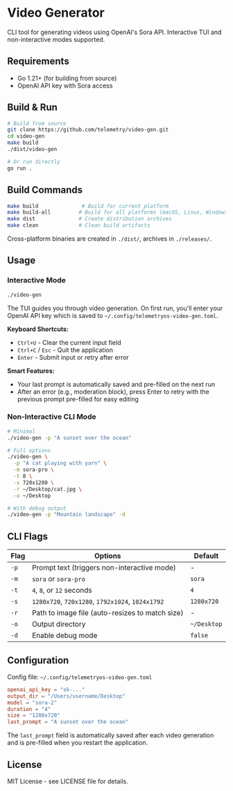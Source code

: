 # Video Generator

CLI tool for generating videos using OpenAI's Sora API. Interactive TUI and non-interactive modes supported.

## Requirements

- Go 1.21+ (for building from source)
- OpenAI API key with Sora access

## Build & Run

```bash
# Build from source
git clone https://github.com/telemetry/video-gen.git
cd video-gen
make build
./dist/video-gen

# Or run directly
go run .
```

## Build Commands

```bash
make build              # Build for current platform
make build-all         # Build for all platforms (macOS, Linux, Windows)
make dist              # Create distribution archives
make clean             # Clean build artifacts
```

Cross-platform binaries are created in `./dist/`, archives in `./releases/`.

## Usage

### Interactive Mode

```bash
./video-gen
```

The TUI guides you through video generation. On first run, you'll enter your OpenAI API key which is saved to `~/.config/telemetryos-video-gen.toml`.

**Keyboard Shortcuts:**
- `Ctrl+U` - Clear the current input field
- `Ctrl+C` / `Esc` - Quit the application
- `Enter` - Submit input or retry after error

**Smart Features:**
- Your last prompt is automatically saved and pre-filled on the next run
- After an error (e.g., moderation block), press Enter to retry with the previous prompt pre-filled for easy editing

### Non-Interactive CLI Mode

```bash
# Minimal
./video-gen -p "A sunset over the ocean"

# Full options
./video-gen \
  -p "A cat playing with yarn" \
  -m sora-pro \
  -t 8 \
  -s 720x1280 \
  -r ~/Desktop/cat.jpg \
  -o ~/Desktop

# With debug output
./video-gen -p "Mountain landscape" -d
```

## CLI Flags

| Flag | Options | Default |
|------|---------|---------|
| `-p` | Prompt text (triggers non-interactive mode) | - |
| `-m` | `sora` or `sora-pro` | `sora` |
| `-t` | `4`, `8`, or `12` seconds | `4` |
| `-s` | `1280x720`, `720x1280`, `1792x1024`, `1024x1792` | `1280x720` |
| `-r` | Path to image file (auto-resizes to match size) | - |
| `-o` | Output directory | `~/Desktop` |
| `-d` | Enable debug mode | `false` |

## Configuration

Config file: `~/.config/telemetryos-video-gen.toml`

```toml
openai_api_key = "sk-..."
output_dir = "/Users/username/Desktop"
model = "sora-2"
duration = "4"
size = "1280x720"
last_prompt = "A sunset over the ocean"
```

The `last_prompt` field is automatically saved after each video generation and is pre-filled when you restart the application.

## License

MIT License - see LICENSE file for details.
